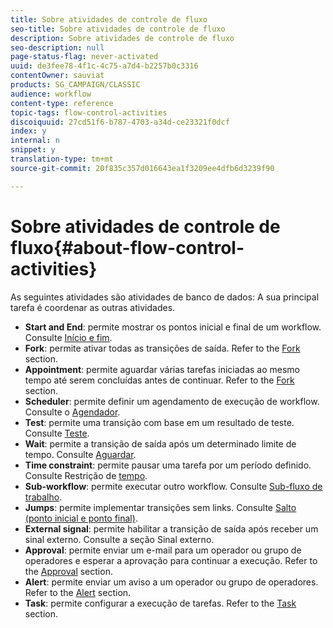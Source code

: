 ```yaml
---
title: Sobre atividades de controle de fluxo
seo-title: Sobre atividades de controle de fluxo
description: Sobre atividades de controle de fluxo
seo-description: null
page-status-flag: never-activated
uuid: de3fee78-4f1c-4c75-a7d4-b2257b0c3316
contentOwner: sauviat
products: SG_CAMPAIGN/CLASSIC
audience: workflow
content-type: reference
topic-tags: flow-control-activities
discoiquuid: 27cd51f6-b787-4703-a34d-ce23321f0dcf
index: y
internal: n
snippet: y
translation-type: tm+mt
source-git-commit: 20f835c357d016643ea1f3209ee4dfb6d3239f90

---
```



# Sobre atividades de controle de fluxo{#about-flow-control-activities}

As seguintes atividades são atividades de banco de dados: A sua principal tarefa é coordenar as outras atividades.

* **Start and End**: permite mostrar os pontos inicial e final de um workflow. Consulte [Início e fim](../../workflow/using/start-and-end.md).
* **Fork**: permite ativar todas as transições de saída. Refer to the [Fork](../../workflow/using/fork.md) section.
* **Appointment**: permite aguardar várias tarefas iniciadas ao mesmo tempo até serem concluídas antes de continuar. Refer to the [Fork](../../workflow/using/fork.md) section.
* **Scheduler**: permite definir um agendamento de execução de workflow. Consulte o [Agendador](../../workflow/using/scheduler.md).
* **Test**: permite uma transição com base em um resultado de teste. Consulte [Teste](../../workflow/using/test.md).
* **Wait**: permite a transição de saída após um determinado limite de tempo. Consulte [Aguardar](../../workflow/using/wait.md).
* **Time constraint**: permite pausar uma tarefa por um período definido. Consulte Restrição de [tempo](../../workflow/using/time-constraint.md).
* **Sub-workflow**: permite executar outro workflow. Consulte [Sub-fluxo de trabalho](../../workflow/using/sub-workflow.md).
* **Jumps**: permite implementar transições sem links. Consulte [Salto (ponto inicial e ponto final)](../../workflow/using/jump--start-point-and-end-point-.md).
* **External signal**: permite habilitar a transição de saída após receber um sinal externo. Consulte a seção Sinal [](../../workflow/using/external-signal.md) externo.
* **Approval**: permite enviar um e-mail para um operador ou grupo de operadores e esperar a aprovação para continuar a execução. Refer to the [Approval](../../workflow/using/approval.md) section.
* **Alert**: permite enviar um aviso a um operador ou grupo de operadores. Refer to the [Alert](../../workflow/using/alert.md) section.
* **Task**: permite configurar a execução de tarefas. Refer to the [Task](../../workflow/using/task.md) section.

